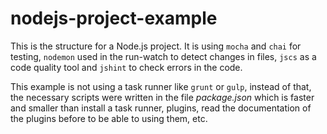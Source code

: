 nodejs-project-example
===
This is the structure for a Node.js project. It is using `mocha` and `chai` for testing, `nodemon` used in the run-watch to detect changes in files, `jscs` as a code quality tool and `jshint` to check errors in the code.

This example is not using a task runner like `grunt` or `gulp`, instead of that, the necessary scripts were written in the file *package.json* which is faster and smaller than install a task runner, plugins, read the documentation of the plugins before to be able to using them, etc.